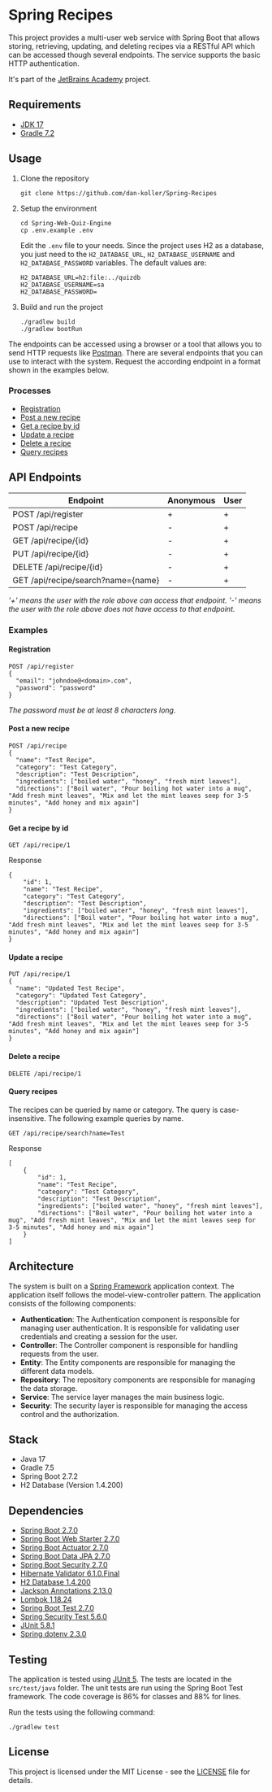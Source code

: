 # Spring Recipes

This project provides a multi-user web service with Spring Boot that allows storing, retrieving, updating, and deleting
recipes via a RESTful API which can be accessed though several endpoints. The service supports the basic HTTP
authentication.

It's part of the [JetBrains Academy](https://hyperskill.org/projects/180) project.

## Requirements

- [JDK 17](https://www.openjdk.java.net/projects/jdk/17/)
- [Gradle 7.2](https://gradle.org/install/)

## Usage

1. Clone the repository
    ```shell
    git clone https://github.com/dan-koller/Spring-Recipes
    ```

2. Setup the environment
    ```shell
    cd Spring-Web-Quiz-Engine
    cp .env.example .env
    ```
   Edit the `.env` file to your needs. Since the project uses H2 as a database, you just need to
   the `H2_DATABASE_URL`, `H2_DATABASE_USERNAME` and `H2_DATABASE_PASSWORD` variables. The default values are:
    ```shell
    H2_DATABASE_URL=h2:file:../quizdb
    H2_DATABASE_USERNAME=sa
    H2_DATABASE_PASSWORD=
    ```

3. Build and run the project
    ```shell
    ./gradlew build
    ./gradlew bootRun
    ```

The endpoints can be accessed using a browser or a tool that allows you to send HTTP requests
like [Postman](https://www.getpostman.com/). There are several endpoints that you can use to interact with the system.
Request the according endpoint in a format shown in the examples below.

### Processes

- [Registration](#registration)
- [Post a new recipe](#post-a-new-recipe)
- [Get a recipe by id](#get-a-recipe-by-id)
- [Update a recipe](#update-a-recipe)
- [Delete a recipe](#delete-a-recipe)
- [Query recipes](#query-recipes)

## API Endpoints

| Endpoint                           | Anonymous | User |
|------------------------------------|-----------|------|
| POST /api/register                 | +         | +    |
| POST /api/recipe                   | -         | +    |
| GET /api/recipe/{id}               | -         | +    |
| PUT /api/recipe/{id}               | -         | +    |
| DELETE /api/recipe/{id}            | -         | +    |
| GET /api/recipe/search?name={name} | -         | +    |

_'+' means the user with the role above can access that endpoint. '-' means the user with the role above does not have
access to that endpoint._

### Examples

#### Registration

```shell
POST /api/register
{
  "email": "johndoe@<domain>.com",
  "password": "password"
}
```

_The password must be at least 8 characters long._

#### Post a new recipe

```shell
POST /api/recipe
{
  "name": "Test Recipe",
  "category": "Test Category",
  "description": "Test Description",
  "ingredients": ["boiled water", "honey", "fresh mint leaves"],
  "directions": ["Boil water", "Pour boiling hot water into a mug", "Add fresh mint leaves", "Mix and let the mint leaves seep for 3-5 minutes", "Add honey and mix again"]
}
```

#### Get a recipe by id

```shell
GET /api/recipe/1
```

Response

```shell
{
    "id": 1,
    "name": "Test Recipe",
    "category": "Test Category",
    "description": "Test Description",
    "ingredients": ["boiled water", "honey", "fresh mint leaves"],
    "directions": ["Boil water", "Pour boiling hot water into a mug", "Add fresh mint leaves", "Mix and let the mint leaves seep for 3-5 minutes", "Add honey and mix again"]
}
```

#### Update a recipe

```shell
PUT /api/recipe/1
{
  "name": "Updated Test Recipe",
  "category": "Updated Test Category",
  "description": "Updated Test Description",
  "ingredients": ["boiled water", "honey", "fresh mint leaves"],
  "directions": ["Boil water", "Pour boiling hot water into a mug", "Add fresh mint leaves", "Mix and let the mint leaves seep for 3-5 minutes", "Add honey and mix again"]
}
```

#### Delete a recipe

```shell
DELETE /api/recipe/1
```

#### Query recipes

The recipes can be queried by name or category. The query is case-insensitive. The following example queries by name.

```shell
GET /api/recipe/search?name=Test
```

Response

```shell
[
    {
        "id": 1,
        "name": "Test Recipe",
        "category": "Test Category",
        "description": "Test Description",
        "ingredients": ["boiled water", "honey", "fresh mint leaves"],
        "directions": ["Boil water", "Pour boiling hot water into a mug", "Add fresh mint leaves", "Mix and let the mint leaves seep for 3-5 minutes", "Add honey and mix again"]
    }
]
```

## Architecture

The system is built on a [Spring Framework](https://spring.io/) application context. The application itself follows the
model-view-controller pattern. The application consists of the following components:

- **Authentication**: The Authentication component is responsible for managing user authentication. It is responsible
  for validating user credentials and creating a session for the user.
- **Controller**: The Controller component is responsible for handling requests from the user.
- **Entity**: The Entity components are responsible for managing the different data models.
- **Repository**: The repository components are responsible for managing the data storage.
- **Service**: The service layer manages the main business logic.
- **Security**: The security layer is responsible for managing the access control and the authorization.

## Stack

- Java 17
- Gradle 7.5
- Spring Boot 2.7.2
- H2 Database (Version 1.4.200)

## Dependencies

- [Spring Boot 2.7.0](https://spring.io/projects/spring-boot)
- [Spring Boot Web Starter 2.7.0](https://spring.io/projects/spring-boot-web)
- [Spring Boot Actuator 2.7.0](https://spring.io/projects/spring-boot-actuator)
- [Spring Boot Data JPA 2.7.0](https://spring.io/projects/spring-boot-data-jpa)
- [Spring Boot Security 2.7.0](https://spring.io/projects/spring-boot-security)
- [Hibernate Validator 6.1.0.Final](https://hibernate.org/validator/)
- [H2 Database 1.4.200](https://www.h2database.com/)
- [Jackson Annotations 2.13.0](https://mvnrepository.com/artifact/com.fasterxml.jackson.core/jackson-annotations)
- [Lombok 1.18.24](https://projectlombok.org/)
- [Spring Boot Test 2.7.0](https://spring.io/projects/spring-boot-test)
- [Spring Security Test 5.6.0](https://spring.io/projects/spring-security-test)
- [JUnit 5.8.1](https://junit.org/junit5/)
- [Spring dotenv 2.3.0](https://github.com/paulschwarz/spring-dotenv)

## Testing

The application is tested using [JUnit 5](https://junit.org/junit5/). The tests are located in the `src/test/java`
folder. The unit tests are run using the Spring Boot Test framework. The code coverage is 86% for classes and 88% for
lines.

Run the tests using the following command:

```shell
./gradlew test
```

## License

This project is licensed under the MIT License - see the [LICENSE](LICENSE) file for details.

